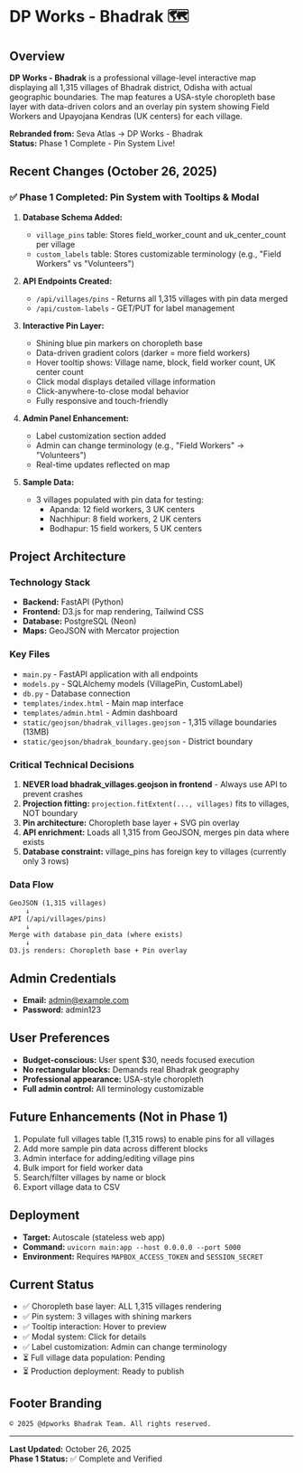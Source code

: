 # DP Works - Bhadrak 🗺️

## Overview
**DP Works - Bhadrak** is a professional village-level interactive map displaying all 1,315 villages of Bhadrak district, Odisha with actual geographic boundaries. The map features a USA-style choropleth base layer with data-driven colors and an overlay pin system showing Field Workers and Upayojana Kendras (UK centers) for each village.

**Rebranded from:** Seva Atlas → DP Works - Bhadrak  
**Status:** Phase 1 Complete - Pin System Live!

## Recent Changes (October 26, 2025)

### ✅ Phase 1 Completed: Pin System with Tooltips & Modal
1. **Database Schema Added:**
   - `village_pins` table: Stores field_worker_count and uk_center_count per village
   - `custom_labels` table: Stores customizable terminology (e.g., "Field Workers" vs "Volunteers")

2. **API Endpoints Created:**
   - `/api/villages/pins` - Returns all 1,315 villages with pin data merged
   - `/api/custom-labels` - GET/PUT for label management

3. **Interactive Pin Layer:**
   - Shining blue pin markers on choropleth base
   - Data-driven gradient colors (darker = more field workers)
   - Hover tooltip shows: Village name, block, field worker count, UK center count
   - Click modal displays detailed village information
   - Click-anywhere-to-close modal behavior
   - Fully responsive and touch-friendly

4. **Admin Panel Enhancement:**
   - Label customization section added
   - Admin can change terminology (e.g., "Field Workers" → "Volunteers")
   - Real-time updates reflected on map

5. **Sample Data:**
   - 3 villages populated with pin data for testing:
     - Apanda: 12 field workers, 3 UK centers
     - Nachhipur: 8 field workers, 2 UK centers
     - Bodhapur: 15 field workers, 5 UK centers

## Project Architecture

### Technology Stack
- **Backend:** FastAPI (Python)
- **Frontend:** D3.js for map rendering, Tailwind CSS
- **Database:** PostgreSQL (Neon)
- **Maps:** GeoJSON with Mercator projection

### Key Files
- `main.py` - FastAPI application with all endpoints
- `models.py` - SQLAlchemy models (VillagePin, CustomLabel)
- `db.py` - Database connection
- `templates/index.html` - Main map interface
- `templates/admin.html` - Admin dashboard
- `static/geojson/bhadrak_villages.geojson` - 1,315 village boundaries (13MB)
- `static/geojson/bhadrak_boundary.geojson` - District boundary

### Critical Technical Decisions
1. **NEVER load bhadrak_villages.geojson in frontend** - Always use API to prevent crashes
2. **Projection fitting:** `projection.fitExtent(..., villages)` fits to villages, NOT boundary
3. **Pin architecture:** Choropleth base layer + SVG pin overlay
4. **API enrichment:** Loads all 1,315 from GeoJSON, merges pin data where exists
5. **Database constraint:** village_pins has foreign key to villages (currently only 3 rows)

### Data Flow
```
GeoJSON (1,315 villages) 
    ↓
API (/api/villages/pins)
    ↓
Merge with database pin_data (where exists)
    ↓
D3.js renders: Choropleth base + Pin overlay
```

## Admin Credentials
- **Email:** admin@example.com
- **Password:** admin123

## User Preferences
- **Budget-conscious:** User spent $30, needs focused execution
- **No rectangular blocks:** Demands real Bhadrak geography
- **Professional appearance:** USA-style choropleth
- **Full admin control:** All terminology customizable

## Future Enhancements (Not in Phase 1)
1. Populate full villages table (1,315 rows) to enable pins for all villages
2. Add more sample pin data across different blocks
3. Admin interface for adding/editing village pins
4. Bulk import for field worker data
5. Search/filter villages by name or block
6. Export village data to CSV

## Deployment
- **Target:** Autoscale (stateless web app)
- **Command:** `uvicorn main:app --host 0.0.0.0 --port 5000`
- **Environment:** Requires `MAPBOX_ACCESS_TOKEN` and `SESSION_SECRET`

## Current Status
- ✅ Choropleth base layer: ALL 1,315 villages rendering
- ✅ Pin system: 3 villages with shining markers
- ✅ Tooltip interaction: Hover to preview
- ✅ Modal system: Click for details
- ✅ Label customization: Admin can change terminology
- ⏳ Full village data population: Pending
- ⏳ Production deployment: Ready to publish

## Footer Branding
`© 2025 @dpworks Bhadrak Team. All rights reserved.`

---

**Last Updated:** October 26, 2025  
**Phase 1 Status:** ✅ Complete and Verified
